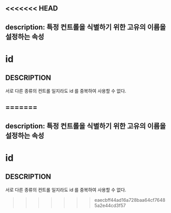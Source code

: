 <<<<<<< HEAD
---
description: 특정 컨트롤을 식별하기 위한 고유의 이름을 설정하는 속성     
---

#   id                       

## DESCRIPTION

서로 다른 종류의 컨트롤 일지라도 id 를 중복하여 사용할 수 없다.   
  
=======
---
description: 특정 컨트롤을 식별하기 위한 고유의 이름을 설정하는 속성     
---

#   id                       

## DESCRIPTION

서로 다른 종류의 컨트롤 일지라도 id 를 중복하여 사용할 수 없다.   
  
>>>>>>> eaecbff44ad16a728baa64cf76485a2e44cd3f57

